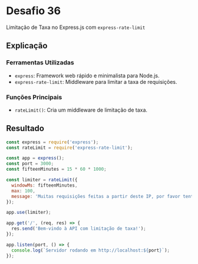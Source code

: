 # Desafio 36

Limitação de Taxa no Express.js com `express-rate-limit`

## Explicação

### Ferramentas Utilizadas

- `express`: Framework web rápido e minimalista para Node.js.
- `express-rate-limit`: Middleware para limitar a taxa de requisições.

### Funções Principais

- `rateLimit()`: Cria um middleware de limitação de taxa.

## Resultado

```javascript
const express = require('express');
const rateLimit = require('express-rate-limit');

const app = express();
const port = 3000;
const fifteenMinutes = 15 * 60 * 1000;

const limiter = rateLimit({
  windowMs: fifteenMinutes,
  max: 100,
  message: 'Muitas requisições feitas a partir deste IP, por favor tente novamente mais tarde.'
});

app.use(limiter);

app.get('/', (req, res) => {
  res.send('Bem-vindo à API com limitação de taxa!');
});

app.listen(port, () => {
  console.log(`Servidor rodando em http://localhost:${port}`);
});
```
